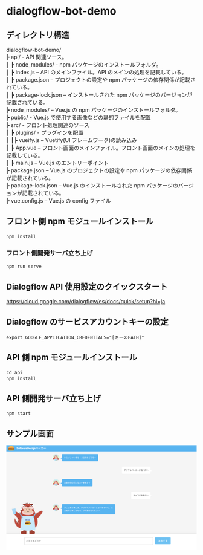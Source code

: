 # dialogflow-bot-demo

## ディレクトリ構造

dialogflow-bot-demo/  
┣ api/ - API 関連ソース。  
┃ ┣ node_modules/ - npm パッケージのインストールフォルダ。  
┃ ┣ index.js – API のメインファイル。API のメインの処理を記載している。  
┃ ┣ package.json – プロジェクトの設定や npm パッケージの依存関係が記載されている。  
┃ ┣ package-lock.json – インストールされた npm パッケージのバージョンが記載されている。  
┣ node_modules/ – Vue.js の npm パッケージのインストールフォルダ。  
┣ public/ - Vue.js で使用する画像などの静的ファイルを配置  
┣ src/ - フロント処理関連のソース  
┃ ┣ plugins/ - プラグインを配置  
┃ ┃┣ vueify.js – Vuetify(UI フレームワーク)の読み込み  
┃ ┣ App.vue – フロント画面のメインファイル。フロント画面のメインの処理を記載している。  
┃ ┣ main.js – Vue.js のエントリーポイント  
┣ package.json – Vue.js のプロジェクトの設定や npm パッケージの依存関係が記載されている。  
┣ package-lock.json – Vue.js のインストールされた npm パッケージのバージョンが記載されている。  
┣ vue.config.js – Vue.js の config ファイル

## フロント側 npm モジュールインストール

```
npm install
```

### フロント側開発サーバ立ち上げ

```
npm run serve
```

## Dialogflow API 使用設定のクイックスタート

https://cloud.google.com/dialogflow/es/docs/quick/setup?hl=ja

## Dialogflow のサービスアカウントキーの設定

```
export GOOGLE_APPLICATION_CREDENTIALS="[キーのPATH]"
```

## API 側 npm モジュールインストール

```
cd api
npm install
```

## API 側開発サーバ立ち上げ

```
npm start
```

## サンプル画面

![Screen Image](public/img/screen.png)
